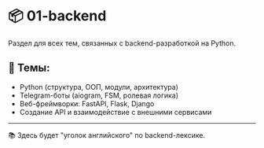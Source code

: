 # 📦 01-backend

Раздел для всех тем, связанных с backend-разработкой на Python.

## 🔧 Темы:
- Python (структура, ООП, модули, архитектура)
- Telegram-боты (aiogram, FSM, ролевая логика)
- Веб-фреймворки: FastAPI, Flask, Django
- Создание API и взаимодействие с внешними сервисами

---

📚 Здесь будет "уголок английского" по backend-лексике.
